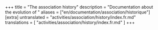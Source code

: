 +++
title = "The association history"
description = "Documentation about the evolution of "
aliases = ["en/documentation/association/historique"]
[extra]
untranslated = "activities/association/history/index.fr.md"
translations = [
    "activities/association/history/index.fr.md"
]
+++
